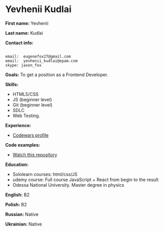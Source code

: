<h1 id="yevhenii_kudlai">Yevhenii Kudlai</h1>

<p><strong>First name:</strong> Yevhenii</p>

<p><strong>Last name:</strong> Kudlai</p>

<p><strong>Contact info:</strong></p>

<div class="language-plaintext highlighter-rouge"><div class="highlight"><pre class="highlight"><code>
email:  eugenefox27@gmail.com 
email:  yevhenii_kudlai@epam.com
skype: jaxon_fox
</code></pre></div></div>

<p><strong>Goals:</strong>
To get a position as a Frontend Developer.</p>

<p><strong>Skills:</strong></p>
<ul>
  <li>HTML5/CSS</li>
  <li>JS (beginner level)</li>
  <li>Git (beginner level)</li>
  <li>SDLC</li>
  <li>Web Testing.</li>
</ul>

<p><strong>Experience:</strong></p>

<ul>
  <li><a href="https://www.codewars.com/users/EugeneFox27">Codewars profile</a></li>
</ul>

<p><strong>Code examples:</strong></p>
<ul>
  <li><a href="https://github.com/EugeneFox27/JS_course_HT">Watch this repository</a></li>
</ul>

<p><strong>Education:</strong></p>
<ul>
  <li>Sololearn courses: html/css/JS</li>
  <li>udemy course: Full course JavaScript + React from begin to the result</li>
  
  <li>Odessa National University. Master degree in physics</li>
</ul>

<p><strong>English:</strong> B2</p>
<p><strong>Polish:</strong> B2</p>
<p><strong>Russian:</strong> Native</p>
<p><strong>Ukrainian:</strong> Native</p>
  </body>
</html>

